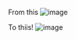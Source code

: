 From this
![image](https://github.com/user-attachments/assets/f8623ab1-2a82-4bc3-b0a7-dd464ed33b72)

To thiis!
![image](https://github.com/user-attachments/assets/715463b8-e963-4f48-af2b-a665e364b993)

